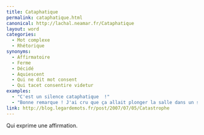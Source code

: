 ```yaml
---
title: Cataphatique
permalink: cataphatique.html
canonical: http://lachal.neamar.fr/Cataphatique
layout: word
categories:
  - Mot complexe
  - Rhétorique
synonyms:
  - Affirmatoire
  - Ferme
  - Décidé
  - Aquiescent
  - Qui ne dit mot consent
  - Qui tacet consentire videtur
examples:
  - "C'est un silence cataphatique  !"
  - "Bonne remarque ! J'ai cru que ça allait plonger la salle dans un silence cataphatique…"
link: http://blog.legardemots.fr/post/2007/07/05/Catastrophe
---
```


Qui exprime une affirmation.

